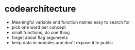 # codearchitecture
- Meaningful variable and function names easy to search for
- pick one word per concept
- small functions, do one thing
- forget about flag arguments
- keep data in modules and don't expose it to public

